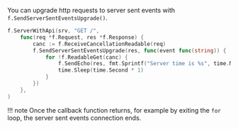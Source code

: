 You can upgrade http requests to server sent events with `f.SendServerSentEventsUpgrade()`.

```go
f.ServerWithApi(srv, "GET /",
    func(req *f.Request, res *f.Response) {
        canc := f.ReceiveCancellationReadable(req)
        f.SendServerSentEventsUpgrade(res, func(event func(string)) {
            for !f.ReadableGet(canc) {
                f.SendEcho(res, fmt.Sprintf("Server time is %s", time.Now()))
                time.Sleep(time.Second * 1)
            }
        })
    },
)
```

!!! note
    Once the callback function returns, 
    for example by exiting the `for` loop, 
    the server sent events connection ends.